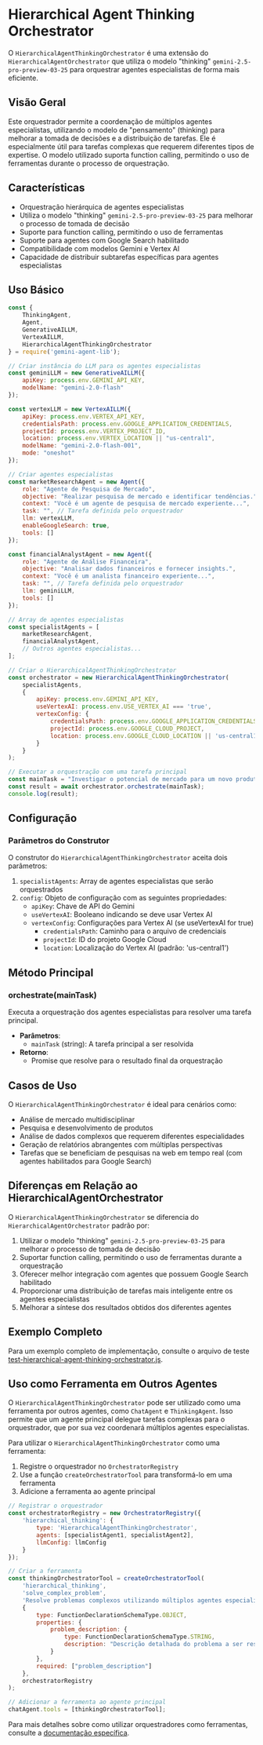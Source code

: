 # Hierarchical Agent Thinking Orchestrator

O `HierarchicalAgentThinkingOrchestrator` é uma extensão do `HierarchicalAgentOrchestrator` que utiliza o modelo "thinking" `gemini-2.5-pro-preview-03-25` para orquestrar agentes especialistas de forma mais eficiente.

## Visão Geral

Este orquestrador permite a coordenação de múltiplos agentes especialistas, utilizando o modelo de "pensamento" (thinking) para melhorar a tomada de decisões e a distribuição de tarefas. Ele é especialmente útil para tarefas complexas que requerem diferentes tipos de expertise. O modelo utilizado suporta function calling, permitindo o uso de ferramentas durante o processo de orquestração.

## Características

- Orquestração hierárquica de agentes especialistas
- Utiliza o modelo "thinking" `gemini-2.5-pro-preview-03-25` para melhorar o processo de tomada de decisão
- Suporte para function calling, permitindo o uso de ferramentas
- Suporte para agentes com Google Search habilitado
- Compatibilidade com modelos Gemini e Vertex AI
- Capacidade de distribuir subtarefas específicas para agentes especialistas

## Uso Básico

```javascript
const { 
    ThinkingAgent, 
    Agent, 
    GenerativeAILLM,
    VertexAILLM,
    HierarchicalAgentThinkingOrchestrator 
} = require('gemini-agent-lib');

// Criar instância do LLM para os agentes especialistas
const geminiLLM = new GenerativeAILLM({ 
    apiKey: process.env.GEMINI_API_KEY,
    modelName: "gemini-2.0-flash" 
});

const vertexLLM = new VertexAILLM({
    apiKey: process.env.VERTEX_API_KEY,
    credentialsPath: process.env.GOOGLE_APPLICATION_CREDENTIALS,
    projectId: process.env.VERTEX_PROJECT_ID,
    location: process.env.VERTEX_LOCATION || "us-central1",
    modelName: "gemini-2.0-flash-001",
    mode: "oneshot"
});

// Criar agentes especialistas
const marketResearchAgent = new Agent({
    role: "Agente de Pesquisa de Mercado",
    objective: "Realizar pesquisa de mercado e identificar tendências.",
    context: "Você é um agente de pesquisa de mercado experiente...",
    task: "", // Tarefa definida pelo orquestrador
    llm: vertexLLM,
    enableGoogleSearch: true,
    tools: []
});

const financialAnalystAgent = new Agent({
    role: "Agente de Análise Financeira",
    objective: "Analisar dados financeiros e fornecer insights.",
    context: "Você é um analista financeiro experiente...",
    task: "", // Tarefa definida pelo orquestrador
    llm: geminiLLM,
    tools: []
});

// Array de agentes especialistas
const specialistAgents = [
    marketResearchAgent,
    financialAnalystAgent,
    // Outros agentes especialistas...
];

// Criar o HierarchicalAgentThinkingOrchestrator
const orchestrator = new HierarchicalAgentThinkingOrchestrator(
    specialistAgents, 
    {
        apiKey: process.env.GEMINI_API_KEY,
        useVertexAI: process.env.USE_VERTEX_AI === 'true',
        vertexConfig: {
            credentialsPath: process.env.GOOGLE_APPLICATION_CREDENTIALS,
            projectId: process.env.GOOGLE_CLOUD_PROJECT,
            location: process.env.GOOGLE_CLOUD_LOCATION || 'us-central1'
        }
    }
);

// Executar a orquestração com uma tarefa principal
const mainTask = "Investigar o potencial de mercado para um novo produto...";
const result = await orchestrator.orchestrate(mainTask);
console.log(result);
```

## Configuração

### Parâmetros do Construtor

O construtor do `HierarchicalAgentThinkingOrchestrator` aceita dois parâmetros:

1. `specialistAgents`: Array de agentes especialistas que serão orquestrados
2. `config`: Objeto de configuração com as seguintes propriedades:
   - `apiKey`: Chave de API do Gemini
   - `useVertexAI`: Booleano indicando se deve usar Vertex AI
   - `vertexConfig`: Configurações para Vertex AI (se useVertexAI for true)
     - `credentialsPath`: Caminho para o arquivo de credenciais
     - `projectId`: ID do projeto Google Cloud
     - `location`: Localização do Vertex AI (padrão: 'us-central1')

## Método Principal

### orchestrate(mainTask)

Executa a orquestração dos agentes especialistas para resolver uma tarefa principal.

- **Parâmetros**:
  - `mainTask` (string): A tarefa principal a ser resolvida
- **Retorno**:
  - Promise que resolve para o resultado final da orquestração

## Casos de Uso

O `HierarchicalAgentThinkingOrchestrator` é ideal para cenários como:

- Análise de mercado multidisciplinar
- Pesquisa e desenvolvimento de produtos
- Análise de dados complexos que requerem diferentes especialidades
- Geração de relatórios abrangentes com múltiplas perspectivas
- Tarefas que se beneficiam de pesquisas na web em tempo real (com agentes habilitados para Google Search)

## Diferenças em Relação ao HierarchicalAgentOrchestrator

O `HierarchicalAgentThinkingOrchestrator` se diferencia do `HierarchicalAgentOrchestrator` padrão por:

1. Utilizar o modelo "thinking" `gemini-2.5-pro-preview-03-25` para melhorar o processo de tomada de decisão
2. Suportar function calling, permitindo o uso de ferramentas durante a orquestração
3. Oferecer melhor integração com agentes que possuem Google Search habilitado
4. Proporcionar uma distribuição de tarefas mais inteligente entre os agentes especialistas
5. Melhorar a síntese dos resultados obtidos dos diferentes agentes

## Exemplo Completo

Para um exemplo completo de implementação, consulte o arquivo de teste [test-hierarchical-agent-thinking-orchestrator.js](../test/test-hierarchical-agent-thinking-orchestrator.js).

## Uso como Ferramenta em Outros Agentes

O `HierarchicalAgentThinkingOrchestrator` pode ser utilizado como uma ferramenta por outros agentes, como `ChatAgent` e `ThinkingAgent`. Isso permite que um agente principal delegue tarefas complexas para o orquestrador, que por sua vez coordenará múltiplos agentes especialistas.

Para utilizar o `HierarchicalAgentThinkingOrchestrator` como uma ferramenta:

1. Registre o orquestrador no `OrchestratorRegistry`
2. Use a função `createOrchestratorTool` para transformá-lo em uma ferramenta
3. Adicione a ferramenta ao agente principal

```javascript
// Registrar o orquestrador
const orchestratorRegistry = new OrchestratorRegistry({
    'hierarchical_thinking': {
        type: 'HierarchicalAgentThinkingOrchestrator',
        agents: [specialistAgent1, specialistAgent2],
        llmConfig: llmConfig
    }
});

// Criar a ferramenta
const thinkingOrchestratorTool = createOrchestratorTool(
    'hierarchical_thinking',
    'solve_complex_problem',
    'Resolve problemas complexos utilizando múltiplos agentes especialistas coordenados por um orquestrador hierárquico com capacidade de raciocínio passo a passo.',
    {
        type: FunctionDeclarationSchemaType.OBJECT,
        properties: {
            problem_description: { 
                type: FunctionDeclarationSchemaType.STRING, 
                description: "Descrição detalhada do problema a ser resolvido." 
            }
        },
        required: ["problem_description"]
    },
    orchestratorRegistry
);

// Adicionar a ferramenta ao agente principal
chatAgent.tools = [thinkingOrchestratorTool];
```

Para mais detalhes sobre como utilizar orquestradores como ferramentas, consulte a [documentação específica](./orchestrator-tool-factory.md).
